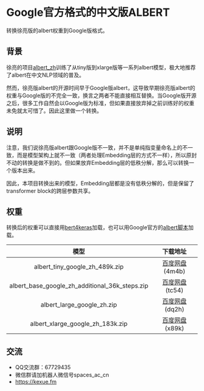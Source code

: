 # Google官方格式的中文版ALBERT

转换徐亮版的albert权重到Google版格式。

## 背景

徐亮的项目<a href="https://github.com/brightmart/albert_zh">albert_zh</a>训练了从tiny版到xlarge版等一系列albert模型，极大地推荐了albert在中文NLP领域的普及。

然而，徐亮版albert的开源时间早于Google版albert，这导致早期徐亮版albert的权重与Google版的不完全一致，换言之两者不能直接相互替换。当Google版开源之后，很多工作自然会以Google版为标准，但如果直接放弃掉之前训练好的权重未免就太可惜了。因此这里做一个转换。

## 说明

注意，我们说徐亮版albert跟Google版不一致，并不是单纯指变量命名上的不一致，而是模型架构上就不一致（两者处理Embedding层的方式不一样），所以原封不动的转换是做不到的。但如果放弃Embedding层的低秩分解，那么可以转换一个版本出来。

因此，本项目转换出来的模型，Embedding层都是没有低秩分解的，但是保留了transformer block的跨层参数共享。

## 权重

转换后的权重可以直接用<a href="https://github.com/bojone/bert4keras">bert4keras</a>加载，也可以用Google官方的<a href="https://github.com/google-research/ALBERT">albert脚本</a>加载。

|                     模型                        |           下载地址             |
|:----------------------------------------------:|:-----------------------------:|
|       albert_tiny_google_zh_489k.zip           |<a href="https://pan.baidu.com/s/1UsJRo4E8DRshwpF8rA3i9A">百度网盘</a>(4m4b)|
| albert_base_google_zh_additional_36k_steps.zip |<a href="https://pan.baidu.com/s/1QSglsiOy6cLOcSBbuHaAUQ">百度网盘</a>(tc54)|
|          albert_large_google_zh.zip            |<a href="https://pan.baidu.com/s/1YOrNYjK4oilwPLI_5e-vCw">百度网盘</a>(dq2h)|
|        albert_xlarge_google_zh_183k.zip        |<a href="https://pan.baidu.com/s/1Ny_YZ1zh2COcEdNfNXMyAg">百度网盘</a>(x89k)|

## 交流

- QQ交流群：67729435
- 微信群请加机器人微信号spaces_ac_cn
- https://kexue.fm
